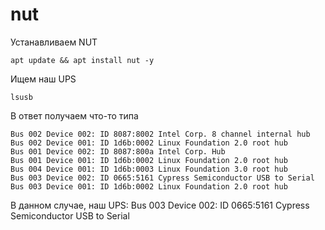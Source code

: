 # nut
Устанавливаем NUT
```
apt update && apt install nut -y
```
Ищем наш UPS
```
lsusb
```
В ответ получаем что-то типа
```
Bus 002 Device 002: ID 8087:8002 Intel Corp. 8 channel internal hub
Bus 002 Device 001: ID 1d6b:0002 Linux Foundation 2.0 root hub
Bus 001 Device 002: ID 8087:800a Intel Corp. Hub
Bus 001 Device 001: ID 1d6b:0002 Linux Foundation 2.0 root hub
Bus 004 Device 001: ID 1d6b:0003 Linux Foundation 3.0 root hub
Bus 003 Device 002: ID 0665:5161 Cypress Semiconductor USB to Serial
Bus 003 Device 001: ID 1d6b:0002 Linux Foundation 2.0 root hub
```
В данном случае, наш UPS:
Bus 003 Device 002: ID 0665:5161 Cypress Semiconductor USB to Serial
